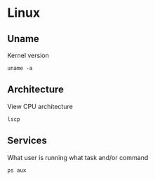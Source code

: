 # Linux

## Uname

Kernel version

```
uname -a
```

## Architecture

View CPU architecture

```
lscp
```

## Services

What user is running what task and/or command

```
ps aux
```

